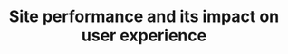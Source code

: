 ---
title: Site performance and its impact on user experience
thumbnail: https://assets.tommyoldfield.co.uk/developer-laptop
ext-url: https://digitalcommunications.wp.st-andrews.ac.uk/2020/11/12/site-performance-and-its-impact-on-user-experience/
redirect_to: https://digitalcommunications.wp.st-andrews.ac.uk/2020/11/12/site-performance-and-its-impact-on-user-experience/
external: true
categories: ['External', 'User Experience']
excerpt: Your site could look amazing and be easy to use, but if your site is slow to load, or even failing to load, this will have an affect on the overall experience. A summary of Paul Boag's "Why performance is the best way to improve the user experience" article.
---